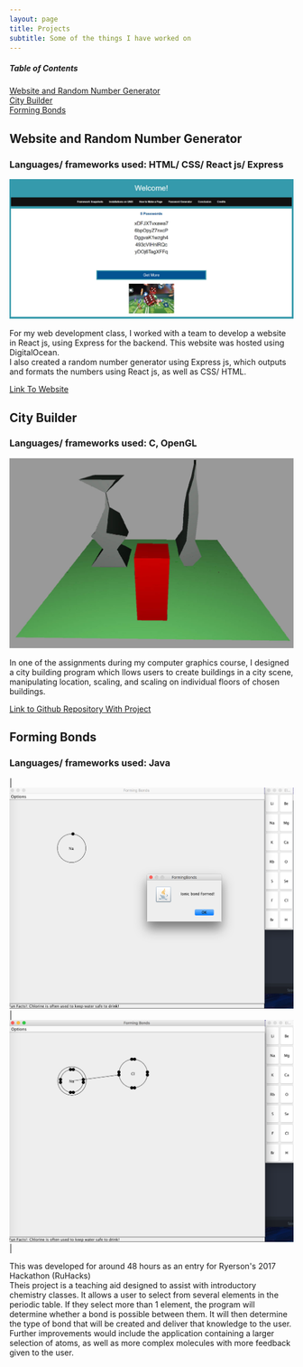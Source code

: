 ```yaml
---
layout: page
title: Projects
subtitle: Some of the things I have worked on
---
```

##### Table of Contents  
[Website and Random Number Generator](#Website-and-Random-Number-Generator)  
[City Builder](#City-Builder)  
[Forming Bonds](#Forming-Bonds)
<a name="headers"/>


## Website and Random Number Generator
### Languages/ frameworks used: HTML/ CSS/ React js/ Express

![Snapshot of Website](/img/CPS530.jpg)


For my web development class, I worked with a team to develop a website in React js, using Express for the backend. This website was hosted using DigitalOcean.  
I also created a random number generator using Express js, which outputs and formats the numbers using React js, as well as CSS/ HTML.

[Link To Website](http://159.203.29.151:5000/#/Page4)

## City Builder
### Languages/ frameworks used: C, OpenGL

![Snapshot of City Builder](/img/City-Builder.jpg)

In one of the assignments during my computer graphics course, I designed a city building program which llows users to create buildings in a city scene, manipulating location, scaling, and scaling on individual floors of chosen buildings.

[Link to Github Repository With Project](https://github.com/michaelGorokhovsky/City-Builder)

## Forming Bonds
### Languages/ frameworks used: Java
| ![Snapshot1](/img/fobo1.png) | ![Snapshot2](/img/fobo2.png) |

This was developed for around 48 hours as an entry for Ryerson's 2017 Hackathon (RuHacks)  
Theis project is a teaching aid designed to assist with introductory chemistry classes. It allows a user to select from several elements in the periodic table. If they select more than 1 element, the program will determine whether a bond is possible between them. It will then determine the type of bond that will be created and deliver that knowledge to the user. Further improvements would include the application containing a larger selection of atoms, as well as more complex molecules with more feedback given to the user.



